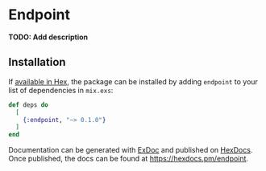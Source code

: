 # Endpoint

**TODO: Add description**

## Installation

If [available in Hex](https://hex.pm/docs/publish), the package can be installed
by adding `endpoint` to your list of dependencies in `mix.exs`:

```elixir
def deps do
  [
    {:endpoint, "~> 0.1.0"}
  ]
end
```

Documentation can be generated with [ExDoc](https://github.com/elixir-lang/ex_doc)
and published on [HexDocs](https://hexdocs.pm). Once published, the docs can
be found at <https://hexdocs.pm/endpoint>.

